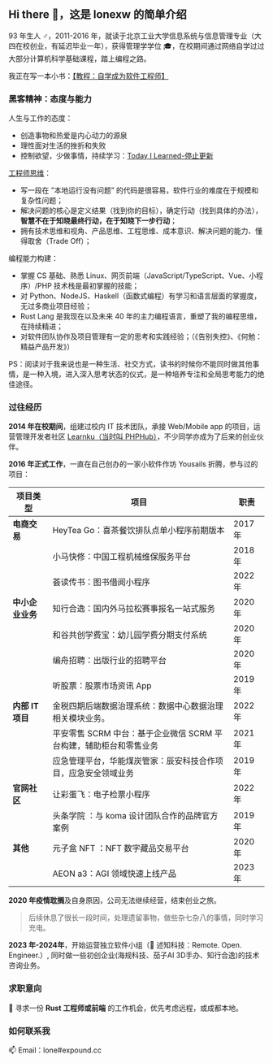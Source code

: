 ## Hi there 👋，这是 lonexw 的简单介绍

93 年生人 ♂，2011-2016 年，就读于北京工业大学信息系统与信息管理专业（大四在校创业，有延迟毕业一年），获得管理学学位 :mortar_board:，在校期间通过网络自学过过大部分计算机科学基础课程，踏上编程之路。

我正在写一本小书：[【教程：自学成为软件工程师】](https://lonexw.github.io/sse-book/)

### 黑客精神：态度与能力

人生与工作的态度：
- 创造事物和热爱是内心动力的源泉
- 理性面对生活的挫折和失败
- 控制欲望，少做事情，持续学习：[Today I Learned-停止更新](https://lonexw.github.io/til/)
  
[工程师思维](https://lonexw.github.io/sse-book/engineer/intro.html)：
- 写一段在 ”本地运行没有问题” 的代码是很容易，软件行业的难度在于规模和复杂性问题；
- 解决问题的核心是定义结果（找到你的目标），确定行动（找到具体的办法），**智慧不在于知晓最终行动，在于知晓下一步行动**；
- 拥有技术思维和视角、产品思维、工程思维、成本意识、解决问题的能力、懂得取舍（Trade Off）；
  
编程能力构建：
- 掌握 CS 基础、熟悉 Linux、网页前端（JavaScript/TypeScript、Vue、小程序）/PHP 技术栈是最初掌握的技能；
- 对 Python、NodeJS、Haskell（函数式编程）有学习和语言层面的掌握度，无过多商业项目经验；
- Rust Lang 是我现在以及未来 40 年的主力编程语言，重塑了我的编程思维，在持续精进；
- 对软件团队协作及项目管理有一定的思考和实践经验；（《告别失控》、《何勉：精益产品开发》）

PS：阅读对于我来说也是一种生活、社交方式，读书的时候你不能同时做其他事情，是一种入境，进入深入思考状态的仪式，是一种培养专注和全局思考能力的绝佳途径。

### 过往经历

**2014 年在校期间**，组建过校内 IT 技术团队，承接 Web/Mobile app 的项目，运营管理开发者社区 [Learnku（当时叫 PHPHub）](https://learnku.com)，不少同学亦成为了后来的创业伙伴。

**2016 年正式工作**，一直在自己创办的一家小软件作坊 Yousails 折腾，参与过的项目：

|       **项目类型**       | **项目**             | **职责** |
| ------------ | ------------------ | ------ |
| **电商交易**    | HeyTea Go：喜茶餐饮排队点单小程序前期版本         |  2017 年      |
|              | 小马快修：中国工程机械维保服务平台              |  2018 年      |
|              | 荟读传书：图书借阅小程序               |   2022 年     |
| **中小企业业务**   | 知行合逸：国内外马拉松赛事报名一站式服务    |   2020 年     |
|              | 和谷共创学费宝：幼儿园学费分期支付系统        |   2020 年     |
|              | 编舟招聘：出版行业的招聘平台               |    2020 年    |
|              | 听股票：股票市场资讯 App                |    2019 年    |
| **内部 IT 项目** | 金税四期后端数据治理系统：数据中心数据治理相关模块业务。       |    2022 年    |
|              | 平安零售 SCRM 中台：基于企业微信 SCRM 平台构建，辅助柜台和零售业务 |   2021 年     |
|              | 应急管理平台，华能煤炭管家：辰安科技合作项目，应急安全领域业务      |    2019 年    |
| **官网社区**    | 让彩蛋飞：电子检票小程序   |    2022 年    |
|              | 头条学院 ：与 koma 设计团队合作的品牌官方案例  |    2019 年    |
| **其他**     | 元子盒 NFT ：NFT 数字藏品交易平台           |     2020 年   |
|              | AEON a3：AGI 领域快速上线产品            |   2023 年     |



**2020 年疫情耽搁**及自身原因，公司无法继续经营，结束创业之旅。

> 后续休息了很长一段时间，处理遗留事物，做些杂七杂八的事情，同时学习充电。

**2023 年-2024年**，开始运营独立软件小组（🌿 述知科技：Remote. Open. Engineer.）, 
同时做一些初创企业(海规科技、茄子AI 3D手办、知行合逸)的技术咨询业务。

### 求职意向

🙌 寻求一份 **Rust 工程师或前端** 的工作机会，优先考虑远程，或成都本地。

### 如何联系我

📫 Email：lone#expound.cc
